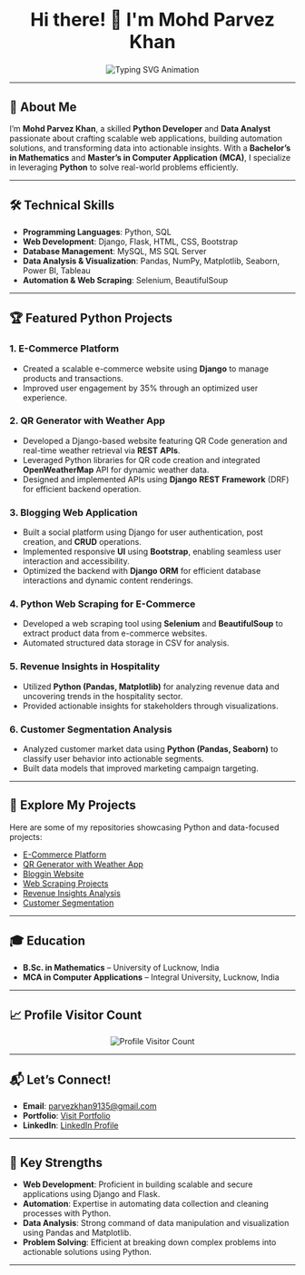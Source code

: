 <!-- Header Section -->
<h1 align="center" style="font-size: 32px;">Hi there! 👋 I'm Mohd Parvez Khan</h1>
<p align="center">
  <img 
    src="https://readme-typing-svg.herokuapp.com?color=F7B801&size=22&center=true&vCenter=true&width=700&lines=Welcome+to+My+Portfolio!;Python+Developer+and+Data+Analyst;Creating+Scalable+Web+and+Data+Solutions;Mastering+Data+Insights+with+Python" 
    alt="Typing SVG Animation" 
  />
</p>

---

## 🌟 About Me

I’m **Mohd Parvez Khan**, a skilled **Python Developer** and **Data Analyst** passionate about crafting scalable web applications, building automation solutions, and transforming data into actionable insights. With a **Bachelor’s in Mathematics** and **Master’s in Computer Application (MCA)**, I specialize in leveraging **Python** to solve real-world problems efficiently.

---

## 🛠️ Technical Skills

- **Programming Languages**: Python, SQL  
- **Web Development**: Django, Flask, HTML, CSS, Bootstrap  
- **Database Management**: MySQL, MS SQL Server  
- **Data Analysis & Visualization**: Pandas, NumPy, Matplotlib, Seaborn, Power BI, Tableau  
- **Automation & Web Scraping**: Selenium, BeautifulSoup  

---

## 🏆 Featured Python Projects

### **1. E-Commerce Platform**  
- Created a scalable e-commerce website using **Django** to manage products and transactions.
- Improved user engagement by 35% through an optimized user experience.

### **2. QR Generator with Weather App**  
- Developed a Django-based website featuring QR Code generation and real-time weather retrieval via **REST** **APIs**. 
- Leveraged Python libraries for QR code creation and integrated **OpenWeatherMap** API for dynamic weather data. 
- Designed and implemented APIs using **Django** **REST** **Framework** (DRF) for efficient backend operation. 

### **3. Blogging Web Application**  
- Built a social platform using Django for user authentication, post creation, and **CRUD** operations. 
- Implemented responsive **UI** using **Bootstrap**, enabling seamless user interaction and accessibility. 
- Optimized the backend with **Django** **ORM** for efficient database interactions and dynamic content renderings.

### **4. Python Web Scraping for E-Commerce**  
- Developed a web scraping tool using **Selenium** and **BeautifulSoup** to extract product data from e-commerce websites.
- Automated structured data storage in CSV for analysis.

### **5. Revenue Insights in Hospitality**  
- Utilized **Python (Pandas, Matplotlib)** for analyzing revenue data and uncovering trends in the hospitality sector.
- Provided actionable insights for stakeholders through visualizations.

### **6. Customer Segmentation Analysis**  
- Analyzed customer market data using **Python (Pandas, Seaborn)** to classify user behavior into actionable segments.
- Built data models that improved marketing campaign targeting.


---

## 📂 Explore My Projects

Here are some of my repositories showcasing Python and data-focused projects:  

- [E-Commerce Platform](https://github.com/parvez-k0/Ecommerce-Website) 
- [QR Generator with Weather App](https://github.com/parvez-k0/QR-Generator-with-weather-app)  
- [Bloggin Website](https://github.com/parvez-k0/Bloggin-website)  
- [Web Scraping Projects](https://github.com/parvez-k0/Web-Scraping)  
- [Revenue Insights Analysis](https://github.com/parvez-k0/Revenue-Insights)  
- [Customer Segmentation](https://github.com/parvez-k0/Customer-Segmentation)  

---

## 🎓 Education

- **B.Sc. in Mathematics** – University of Lucknow, India  
- **MCA in Computer Applications** – Integral University, Lucknow, India  

---

## 📈 Profile Visitor Count
<p align="center">
  <img src="https://profile-counter.glitch.me/{parvez-k0}/count.svg" alt="Profile Visitor Count" />
</p>

---

## 📬 Let’s Connect!

- **Email**: [parvezkhan9135@gmail.com](mailto:parvezkhan9135@gmail.com)  
- **Portfolio**: [Visit Portfolio](https://bit.ly/Parvez-khan-portfolio)  
- **LinkedIn**: [LinkedIn Profile](https://www.linkedin.com/in/parvez-khan10)  

---

## 💼 Key Strengths
- **Web Development**: Proficient in building scalable and secure applications using Django and Flask.  
- **Automation**: Expertise in automating data collection and cleaning processes with Python.  
- **Data Analysis**: Strong command of data manipulation and visualization using Pandas and Matplotlib.  
- **Problem Solving**: Efficient at breaking down complex problems into actionable solutions using Python.  

---

